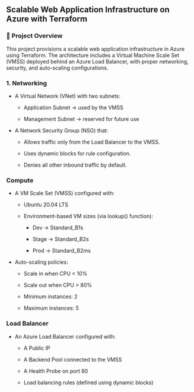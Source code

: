 ## Scalable Web Application Infrastructure on Azure with Terraform
### 📌 Project Overview

This project provisions a scalable web application infrastructure in Azure using Terraform. The architecture includes a Virtual Machine Scale Set (VMSS) deployed behind an Azure Load Balancer, with proper networking, security, and auto-scaling configurations.

### 1. Networking

- A Virtual Network (VNet) with two subnets:
    - Application Subnet → used by the VMSS

    - Management Subnet → reserved for future use

- A Network Security Group (NSG) that:

    - Allows traffic only from the Load Balancer to the VMSS.

    - Uses dynamic blocks for rule configuration.

    - Denies all other inbound traffic by default.

### Compute

 - A VM Scale Set (VMSS) configured with:

    - Ubuntu 20.04 LTS

    - Environment-based VM sizes (via lookup() function):

        - Dev → Standard_B1s

        - Stage → Standard_B2s

        - Prod → Standard_B2ms

- Auto-scaling policies:

    - Scale in when CPU < 10%

    - Scale out when CPU > 80%

    - Minimum instances: 2

    - Maximum instances: 5


### Load Balancer

- An Azure Load Balancer configured with:

    - A Public IP

    - A Backend Pool connected to the VMSS

    - A Health Probe on port 80

    - Load balancing rules (defined using dynamic blocks)

    